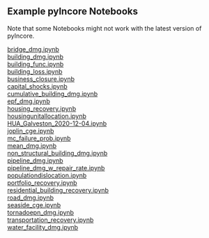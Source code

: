 ## Example pyIncore Notebooks

Note that some Notebooks might not work with the latest version of pyIncore.

[bridge_dmg.ipynb](https://github.com/IN-CORE/incore-docs/blob/master/notebooks/bridge_dmg.ipynb) <br />
[building_dmg.ipynb](https://github.com/IN-CORE/incore-docs/blob/master/notebooks/building_dmg.ipynb) <br />
[building_func.ipynb](https://github.com/IN-CORE/incore-docs/blob/master/notebooks/building_func.ipynb) <br />
[building_loss.ipynb](https://github.com/IN-CORE/incore-docs/blob/master/notebooks/building_loss.ipynb) <br />
[business_closure.ipynb](https://github.com/IN-CORE/incore-docs/blob/master/notebooks/business_closure.ipynb) <br />
[capital_shocks.ipynb](https://github.com/IN-CORE/incore-docs/blob/master/notebooks/capital_shocks.ipynb) <br />
[cumulative_building_dmg.ipynb](https://github.com/IN-CORE/incore-docs/blob/master/notebooks/cumulative_building_dmg.ipynb) <br />
[epf_dmg.ipynb](https://github.com/IN-CORE/incore-docs/blob/master/notebooks/epf_dmg.ipynb) <br />
[housing_recovery.ipynb](https://github.com/IN-CORE/incore-docs/blob/master/notebooks/housing_recovery.ipynb) <br />
[housingunitallocation.ipynb](https://github.com/IN-CORE/incore-docs/blob/master/notebooks/housingunitallocation.ipynb) <br />
[HUA_Galveston_2020-12-04.ipynb](https://github.com/IN-CORE/incore-docs/blob/master/notebooks/HUA_Galveston_2020-12-04.ipynb)  <br />
[joplin_cge.ipynb](https://github.com/IN-CORE/incore-docs/blob/master/notebooks/joplin_cge.ipynb) <br />
[mc_failure_prob.ipynb](https://github.com/IN-CORE/incore-docs/blob/master/notebooks/mc_failure_prob.ipynb) <br />
[mean_dmg.ipynb](https://github.com/IN-CORE/incore-docs/blob/master/notebooks/mean_dmg.ipynb) <br />
[non_structural_building_dmg.ipynb](https://github.com/IN-CORE/incore-docs/blob/master/notebooks/non_structural_building_dmg.ipynb) <br />
[pipeline_dmg.ipynb](https://github.com/IN-CORE/incore-docs/blob/master/notebooks/pipeline_dmg.ipynb) <br />
[pipeline_dmg_w_repair_rate.ipynb](https://github.com/IN-CORE/incore-docs/blob/master/notebooks/pipeline_dmg_w_repair_rate.ipynb) <br />
[populationdislocation.ipynb](https://github.com/IN-CORE/incore-docs/blob/master/notebooks/populationdislocation.ipynb) <br />
[portfolio_recovery.ipynb](https://github.com/IN-CORE/incore-docs/blob/master/notebooks/portfolio_recovery.ipynb) <br />
[residential_building_recovery.ipynb](https://github.com/IN-CORE/incore-docs/blob/master/notebooks/residential_building_recovery.ipynb) <br />
[road_dmg.ipynb](https://github.com/IN-CORE/incore-docs/blob/master/notebooks/road_dmg.ipynb) <br />
[seaside_cge.ipynb](https://github.com/IN-CORE/incore-docs/blob/master/notebooks/seaside_cge.ipynb) <br />
[tornadoepn_dmg.ipynb](https://github.com/IN-CORE/incore-docs/blob/master/notebooks/tornadoepn_dmg.ipynb) <br />
[transportation_recovery.ipynb](https://github.com/IN-CORE/incore-docs/blob/master/notebooks/transportation_recovery.ipynb) <br />
[water_facility_dmg.ipynb](https://github.com/IN-CORE/incore-docs/blob/master/notebooks/water_facility_dmg.ipynb)